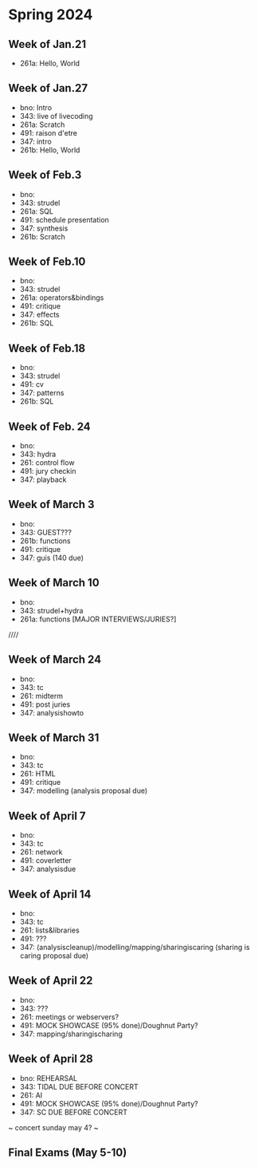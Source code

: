 # Spring 2024

## Week of Jan.21
- 261a: Hello, World

## Week of Jan.27
- bno: Intro
- 343: live of livecoding
- 261a: Scratch
- 491: raison d'etre 
- 347: intro
- 261b: Hello, World

## Week of Feb.3
- bno: 
- 343: strudel
- 261a: SQL
- 491: schedule presentation
- 347: synthesis
- 261b: Scratch

## Week of Feb.10
- bno: 
- 343: strudel
- 261a: operators&bindings
- 491: critique
- 347: effects
- 261b: SQL

## Week of Feb.18
- bno: 
- 343: strudel
- 491: cv
- 347: patterns
- 261b: SQL

## Week of Feb. 24
- bno: 
- 343: hydra
- 261: control flow
- 491: jury checkin
- 347: playback

## Week of March 3
- bno: 
- 343: GUEST???
- 261b: functions
- 491: critique
- 347: guis (140 due)

## Week of March 10
- bno: 
- 343: strudel+hydra
- 261a: functions
[MAJOR INTERVIEWS/JURIES?]

////

## Week of March 24
- bno: 
- 343: tc
- 261: midterm
- 491: post juries
- 347: analysishowto

## Week of March 31
- bno: 
- 343: tc
- 261: HTML
- 491: critique
- 347: modelling (analysis proposal due)

## Week of April 7
- bno:
- 343: tc
- 261: network
- 491: coverletter
- 347: analysisdue

## Week of April 14
- bno: 
- 343:  tc
- 261: lists&libraries
- 491: ???
- 347: (analysiscleanup)/modelling/mapping/sharingiscaring (sharing is caring proposal due)

## Week of April 22
- bno: 
- 343: ???
- 261: meetings or webservers?
- 491: MOCK SHOWCASE (95% done)/Doughnut Party?
- 347: mapping/sharingischaring

## Week of April 28
- bno: REHEARSAL
- 343: TIDAL DUE BEFORE CONCERT
- 261: AI
- 491: MOCK SHOWCASE (95% done)/Doughnut Party?
- 347: SC DUE BEFORE CONCERT

~ concert sunday may 4? ~

## Final Exams (May 5-10)